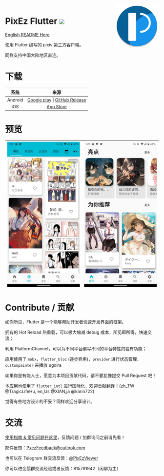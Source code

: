 <img src="./android/app/src/main/res/mipmap-xxhdpi/ic_launcher_round.png" alt="logo" width="144" height="144" align="right" />

# PixEz Flutter ![](https://camo.githubusercontent.com/f2b4fa6779c8a4825e0e7347076746a2047ed100/68747470733a2f2f696d672e736869656c64732e696f2f62616467652f6c6963656e73652d47504c2d2d332e302d6f72616e67652e737667)

[English README Here](./.github/README_en.md)

使用 Flutter 编写的 pixiv 第三方客户端。

同样支持中国大陆地区直连。

# 下载

|系统|来源|
|:---:|:---:|
|Android|[Google play](https://play.google.com/store/apps/details?id=com.perol.play.pixez) \| [GitHub Release](https://github.com/Notsfsssf/pixez-flutter/releases)|
|iOS|[App Store](https://apps.apple.com/cn/app/pixez/id1494435126)|

# 预览

|![Preview](./.github/preview/2.jpg) | ![Preview](./.github/preview/1.jpg) | 
|:-------------------:|:------------------------:|

# Contribute / 贡献

如你所见，Flutter 是一个能够帮助开发者快速开发界面的框架。

拥有的 Hot Reload 热重载，可以极大缩减 debug 成本，所见即所得，快速交流；

利用 PlatformChannel，可以为不同平台编写不同的平台特性的独有功能；

应用使用了 `mobx`，`flutter_bloc` (逐步弃用)，`provider` 进行状态管理，`custompainter` 来播放 ugoira

如果你是有能人士，愿意为本项目贡献代码，请不要犹豫提交 Pull Request 吧！

本应用也使用了 `flutter_intl` 进行国际化，欢迎贡献[翻译](./lib/l10n/intl_en_US.arb)！(zh_TW @TragicLifeHu, en_Us @XIAN,ja @karin722)

觉得有些地方设计的不妥？同样欢迎分享设计。

# 交流

[使用指南 & 常见问题在这里](.github/FAQ.md)，反馈问题 / 加群询问之前请先看！

邮件反馈：PxezFeedback@outlook.com

也可以在 Telegram 群交流反馈：[@PixEzViewer](https://t.me/PixEzViewer)

你可以进企鹅群交流经验或者反馈：815791942（闲聊为主）
